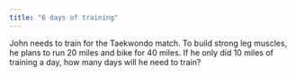 ```yaml
---
title: "6 days of training"
---
```

John needs to train for the Taekwondo match. To build strong leg muscles, he plans to run 20 miles and bike for 40 miles. If he only did 10 miles of training a day, how many days will he need to train?

